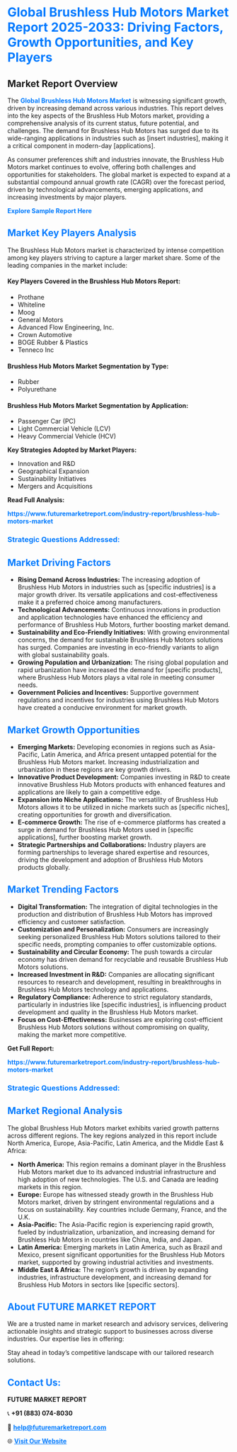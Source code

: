 <h1 style="color: #007BFF;">Global Brushless Hub Motors Market Report 2025-2033: Driving Factors, Growth Opportunities, and Key Players</h1>

<section id="overview">
<h2>Market Report Overview</h2>
<p>The <a href="https://www.futuremarketreport.com/industry-report/brushless-hub-motors-market" style="color: #007BFF; text-decoration: none;"><strong>Global Brushless Hub Motors Market</strong></a> is witnessing significant growth, driven by increasing demand across various industries. This report delves into the key aspects of the Brushless Hub Motors market, providing a comprehensive analysis of its current status, future potential, and challenges. The demand for Brushless Hub Motors has surged due to its wide-ranging applications in industries such as [insert industries], making it a critical component in modern-day [applications].</p>
<p>As consumer preferences shift and industries innovate, the Brushless Hub Motors market continues to evolve, offering both challenges and opportunities for stakeholders. The global market is expected to expand at a substantial compound annual growth rate (CAGR) over the forecast period, driven by technological advancements, emerging applications, and increasing investments by major players.</p>
</section>

<section id="overview">
<p><a href="https://www.futuremarketreport.com/request-sample/reportId=33979" style="color: #007BFF; text-decoration: none;"><strong>Explore Sample Report Here</strong></a></p>
</section>

<section id="key-players">
<h2 style="color: #007BFF;">Market Key Players Analysis</h2>
<p>The Brushless Hub Motors market is characterized by intense competition among key players striving to capture a larger market share. Some of the leading companies in the market include:</p>
<h4>Key Players Covered in the Brushless Hub Motors Report:</h4>
<ul><li>Prothane</li><li>Whiteline</li><li>Moog</li><li>General Motors</li><li>Advanced Flow Engineering, Inc.</li><li>Crown Automotive</li><li>BOGE Rubber &amp; Plastics</li><li>Tenneco Inc</li></ul>
<h4>Brushless Hub Motors Market Segmentation by Type:</h4>
<ul><li>Rubber</li><li>Polyurethane</li></ul>

<h4>Brushless Hub Motors Market Segmentation by Application:</h4>
<ul><li>Passenger Car (PC)</li><li>Light Commercial Vehicle (LCV)</li><li>Heavy Commercial Vehicle (HCV)</li></ul>
<p><strong>Key Strategies Adopted by Market Players:</strong></p>
<ul>
<li>Innovation and R&D</li>
<li>Geographical Expansion</li>
<li>Sustainability Initiatives</li>
<li>Mergers and Acquisitions</li>
</ul>
</section>

<section>
<p><strong>Read Full Analysis: </strong></p><a href="https://www.futuremarketreport.com/industry-report/brushless-hub-motors-market" style="color: #007BFF; text-decoration: none;"><strong>https://www.futuremarketreport.com/industry-report/brushless-hub-motors-market</strong></a>
<h3 style="color: #007BFF;">Strategic Questions Addressed:</h3>
</section>

<section id="driving-factors">
<h2 style="color: #007BFF;">Market Driving Factors</h2>
<ul>
<li><strong>Rising Demand Across Industries:</strong> The increasing adoption of Brushless Hub Motors in industries such as [specific industries] is a major growth driver. Its versatile applications and cost-effectiveness make it a preferred choice among manufacturers.</li>
<li><strong>Technological Advancements:</strong> Continuous innovations in production and application technologies have enhanced the efficiency and performance of Brushless Hub Motors, further boosting market demand.</li>
<li><strong>Sustainability and Eco-Friendly Initiatives:</strong> With growing environmental concerns, the demand for sustainable Brushless Hub Motors solutions has surged. Companies are investing in eco-friendly variants to align with global sustainability goals.</li>
<li><strong>Growing Population and Urbanization:</strong> The rising global population and rapid urbanization have increased the demand for [specific products], where Brushless Hub Motors plays a vital role in meeting consumer needs.</li>
<li><strong>Government Policies and Incentives:</strong> Supportive government regulations and incentives for industries using Brushless Hub Motors have created a conducive environment for market growth.</li>
</ul>
</section>

<section id="growth-opportunities">
<h2 style="color: #007BFF;">Market Growth Opportunities</h2>
<ul>
<li><strong>Emerging Markets:</strong> Developing economies in regions such as Asia-Pacific, Latin America, and Africa present untapped potential for the Brushless Hub Motors market. Increasing industrialization and urbanization in these regions are key growth drivers.</li>
<li><strong>Innovative Product Development:</strong> Companies investing in R&D to create innovative Brushless Hub Motors products with enhanced features and applications are likely to gain a competitive edge.</li>
<li><strong>Expansion into Niche Applications:</strong> The versatility of Brushless Hub Motors allows it to be utilized in niche markets such as [specific niches], creating opportunities for growth and diversification.</li>
<li><strong>E-commerce Growth:</strong> The rise of e-commerce platforms has created a surge in demand for Brushless Hub Motors used in [specific applications], further boosting market growth.</li>
<li><strong>Strategic Partnerships and Collaborations:</strong> Industry players are forming partnerships to leverage shared expertise and resources, driving the development and adoption of Brushless Hub Motors products globally.</li>
</ul>
</section>

<section id="trending-factors">
<h2 style="color: #007BFF;">Market Trending Factors</h2>
<ul>
<li><strong>Digital Transformation:</strong> The integration of digital technologies in the production and distribution of Brushless Hub Motors has improved efficiency and customer satisfaction.</li>
<li><strong>Customization and Personalization:</strong> Consumers are increasingly seeking personalized Brushless Hub Motors solutions tailored to their specific needs, prompting companies to offer customizable options.</li>
<li><strong>Sustainability and Circular Economy:</strong> The push towards a circular economy has driven demand for recyclable and reusable Brushless Hub Motors solutions.</li>
<li><strong>Increased Investment in R&D:</strong> Companies are allocating significant resources to research and development, resulting in breakthroughs in Brushless Hub Motors technology and applications.</li>
<li><strong>Regulatory Compliance:</strong> Adherence to strict regulatory standards, particularly in industries like [specific industries], is influencing product development and quality in the Brushless Hub Motors market.</li>
<li><strong>Focus on Cost-Effectiveness:</strong> Businesses are exploring cost-efficient Brushless Hub Motors solutions without compromising on quality, making the market more competitive.</li>
</ul>
</section>

<section>
<p><strong>Get Full Report: </strong></p><a href="https://www.futuremarketreport.com/industry-report/brushless-hub-motors-market" style="color: #007BFF; text-decoration: none;"><strong>https://www.futuremarketreport.com/industry-report/brushless-hub-motors-market</strong></a>
<h3 style="color: #007BFF;">Strategic Questions Addressed:</h3>
</section>


<section id="regional-analysis">
<h2 style="color: #007BFF;">Market Regional Analysis</h2>
<p>The global Brushless Hub Motors market exhibits varied growth patterns across different regions. The key regions analyzed in this report include North America, Europe, Asia-Pacific, Latin America, and the Middle East & Africa:</p>
<ul>
<li><strong>North America:</strong> This region remains a dominant player in the Brushless Hub Motors market due to its advanced industrial infrastructure and high adoption of new technologies. The U.S. and Canada are leading markets in this region.</li>
<li><strong>Europe:</strong> Europe has witnessed steady growth in the Brushless Hub Motors market, driven by stringent environmental regulations and a focus on sustainability. Key countries include Germany, France, and the U.K.</li>
<li><strong>Asia-Pacific:</strong> The Asia-Pacific region is experiencing rapid growth, fueled by industrialization, urbanization, and increasing demand for Brushless Hub Motors in countries like China, India, and Japan.</li>
<li><strong>Latin America:</strong> Emerging markets in Latin America, such as Brazil and Mexico, present significant opportunities for the Brushless Hub Motors market, supported by growing industrial activities and investments.</li>
<li><strong>Middle East & Africa:</strong> The region’s growth is driven by expanding industries, infrastructure development, and increasing demand for Brushless Hub Motors in sectors like [specific sectors].</li>
</ul>
</section>

<footer>
<h2 style="color: #007BFF;">About FUTURE MARKET REPORT</h2>
<p>We are a trusted name in market research and advisory services, delivering actionable insights and strategic support to businesses across diverse industries. Our expertise lies in offering:</p>

<p>Stay ahead in today’s competitive landscape with our tailored research solutions.</p>

<h2 style="color: #007BFF;">Contact Us:</h2>
<p><strong>FUTURE MARKET REPORT</strong></p>
<p>📞 <strong>+91 (883) 074-8030</strong></p>
<p>📧 <strong><a href="mailto:help@futuremarketreport.com" style="color: #007BFF;">help@futuremarketreport.com</a></strong></p>
<p>🌐 <strong><a href="https://www.futuremarketreport.com/" style="color: #007BFF;">Visit Our Website</a></strong></p>
</footer>